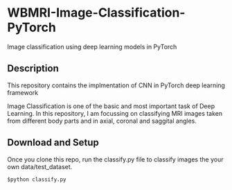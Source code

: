 # WBMRI-Image-Classification-PyTorch
Image classification using deep learning models in PyTorch

## Description
This repository contains the implmentation of CNN in PyTorch deep learning framework

Image Classification is one of the basic and most important task of Deep Learning. In this repository, I am focussing on classifying MRI images taken from different body parts and in axial, coronal and saggital angles.

## Download and Setup
Once you clone this repo, run the classify.py file to classify images the your own data/test_dataset.  

```python 
$python classify.py
